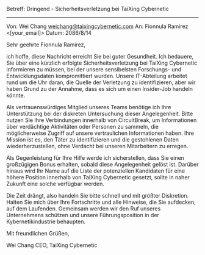 Betreff: Dringend - Sicherheitsverletzung bei TaiXing Cybernetic

---

Von: Wei Chang <weichang@taixingcybernetic.com>
An: Fionnula Ramirez <[your_email]>
Datum: 2086/8/14

Sehr geehrte Fionnula Ramirez,

ich hoffe, diese Nachricht erreicht Sie bei guter Gesundheit. Ich bedauere, Sie über eine kürzlich erfolgte Sicherheitsverletzung bei TaiXing Cybernetic informieren zu müssen, bei der unsere sensibelsten Forschungs- und Entwicklungsdaten kompromittiert wurden. Unsere IT-Abteilung arbeitet rund um die Uhr daran, die Quelle der Verletzung zu identifizieren, aber wir haben Grund zu der Annahme, dass es sich um einen Insider-Job handeln könnte.

Als vertrauenswürdiges Mitglied unseres Teams benötige ich Ihre Unterstützung bei der diskreten Untersuchung dieser Angelegenheit. Bitte nutzen Sie Ihre Verbindungen innerhalb von CircuitBreak, um Informationen über verdächtige Aktivitäten oder Personen zu sammeln, die möglicherweise Zugriff auf unsere vertraulichen Informationen haben. Ihre Mission ist es, den Täter zu identifizieren und die gestohlenen Daten wiederherzustellen, ohne Verdacht bei unseren Mitarbeitern zu erregen.

Als Gegenleistung für Ihre Hilfe werde ich sicherstellen, dass Sie einen großzügigen Bonus erhalten, sobald diese Angelegenheit gelöst ist. Darüber hinaus wird Ihr Name auf die Liste der potenziellen Kandidaten für eine höhere Position innerhalb von TaiXing Cybernetic gesetzt, sollte in naher Zukunft eine solche verfügbar werden.

Die Zeit drängt, also handeln Sie bitte schnell und mit größter Diskretion. Halten Sie mich über Ihre Fortschritte und alle Hinweise, die Sie aufdecken, auf dem Laufenden. Gemeinsam werden wir den Ruf unseres Unternehmens schützen und unsere Führungsposition in der Kybernetikindustrie behaupten.

Mit freundlichen Grüßen,

Wei Chang
CEO, TaiXing Cybernetic

